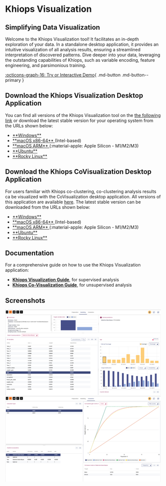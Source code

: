 # Khiops Visualization

## Simplifying Data Visualization 

Welcome to the Khiops Visualization tool! It facilitates an in-depth exploration of your data. In a standalone desktop application, it provides an intuitive visualization of all analysis results, ensuring a streamlined interpretation of discovered patterns. Dive deeper into your data, leveraging the outstanding capabilities of Khiops, such as variable encoding, feature engineering, and parsimonious training.

[:octicons-graph-16: Try or Interactive Demo](demovisualization.md){ .md-button .md-button--primary }

## Download the Khiops Visualization Desktop Application

You can find all versions of the Khiops Visualization tool on the [the following link][repo-visu] or download the latest stable version for your operating system from the URLs shown below:

[repo-visu]: https://github.com/khiopsrelease/kv-release/releases

- <a href="https://github.com/KhiopsML/kv-electron/releases/download/v11.0.9/khiops-visualization-Setup-11.0.9.exe">
           **Windows** </a>
- <a href="https://github.com/KhiopsML/kv-electron/releases/download/v11.0.9/khiops-visualization-11.0.9.dmg">
          **macOS x86-64**  </a>  (Intel-based)
- <a href="https://github.com/KhiopsML/kv-electron/releases/download/v11.0.9/khiops-visualization-11.0.9-arm64.dmg">
          **macOS ARM** </a>   (:material-apple: Apple Silicon - M1/M2/M3)
- <a href="https://github.com/KhiopsML/kv-electron/releases/download/v11.0.9/khiops-visualization_11.0.9_amd64.deb">
          **Ubuntu** </a>
- <a href="https://github.com/KhiopsML/kv-electron/releases/download/v11.0.9/khiops-visualization-11.0.9.x86_64.rpm">
          **Rocky Linux** </a>

## Download the Khiops CoVisualization Desktop Application
For users familiar with Khiops co-clustering, co-clustering analysis results ca be visualized with the CoVisualization desktop application. All versions of this application are available [here][repo-covisualisation]. The latest stable version can be downloaded from the URLs shown below:

[repo-covisualisation]: https://github.com/khiopsrelease/kc-release/releases/tag/v11.1.1

- <a href="https://github.com/KhiopsML/kc-electron/releases/download/v11.1.2/khiops-covisualization-Setup-11.1.2.exe">
          **Windows** </a>
- <a href="https://github.com/KhiopsML/kc-electron/releases/download/v11.1.2/khiops-covisualization-11.1.2.dmg">
          **macOS x86-64**  </a>  (Intel-based)  
- <a href="https://github.com/KhiopsML/kc-electron/releases/download/v11.1.2/khiops-covisualization-11.1.2-arm64.dmg">
          **macOS ARM** </a>   (:material-apple: Apple Silicon - M1/M2/M3) 
- <a href="https://github.com/KhiopsML/kc-electron/releases/download/v11.1.2/khiops-covisualization_11.1.2_amd64.deb">
          **Ubuntu** </a>
- <a href="https://github.com/KhiopsML/kc-electron/releases/download/v11.1.2/khiops-covisualization-11.1.2.x86_64.rpm">
          **Rocky Linux** </a>

## Documentation

For a comprehensive guide on how to use the Khiops Visualization application:

- [**Khiops Visualization Guide**][Documentation], for supervised analysis
- [**Khiops Co-Visualization Guide**][coviz], for unsupervised analysis

[Documentation]: KhiopsVisualizationGuide-10.2.3.pdf
[coviz]: KhiopsCovisualizationGuide-10.2.3.pdf

## Screenshots 

<div class="text-center">
    <img style="max-width:600px; width: -webkit-fill-available; display: inline-block;" src="/assets/images/Visualization Adult Modeling.png">
    <img style="max-width:600px; width: -webkit-fill-available; display: inline-block;" src="/assets/images/Visualization Adult Evaluation.png">
</div>
